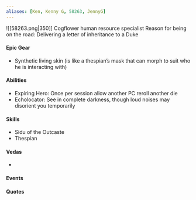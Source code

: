 ```yaml
---
aliases: [Ken, Kenny G, 58263, JennyG]
---
```

![[58263.png|350]]
Cogflower human resource specialist
Reason for being on the road: Delivering a letter of inheritance to a Duke

#### Epic Gear
- Synthetic living skin (is like a thespian’s mask that can morph to suit who he is interacting with)

#### Abilities
- Expiring Hero: Once per session allow another PC reroll another die
- Echolocator: See in complete darkness, though loud noises may disorient you temporarily

#### Skills
- Sidu of the Outcaste
- Thespian

#### Vedas
- 

#### Events


#### Quotes



